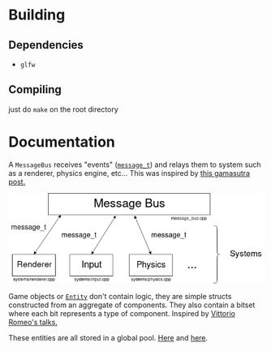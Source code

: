 # Building
## Dependencies
- `glfw`

## Compiling
just do `make` on the root directory

# Documentation
A `MessageBus` receives "events" ([`message_t`](message_bus.h)) and relays them to system such as a renderer, physics engine, etc...
This was inspired by [this gamasutra post.](https://www.gamasutra.com/blogs/MichaelKissner/20151027/257369/Writing_a_Game_Engine_from_Scratch__Part_1_Messaging.php)

![messaging architecture](docs/messaging_diagram.png)

Game objects or [`Entity`](entity_pool.h) don't contain logic, they are simple structs constructed from an aggregate of components. They also contain a bitset where each bit represents a type of component.
Inspired by [Vittorio Romeo's talks.](https://www.youtube.com/watch?v=NTWSeQtHZ9M)

These entities are all stored in a global pool. [Here](entity_pool_global.cpp) and [here](entity_pool_global.h).
